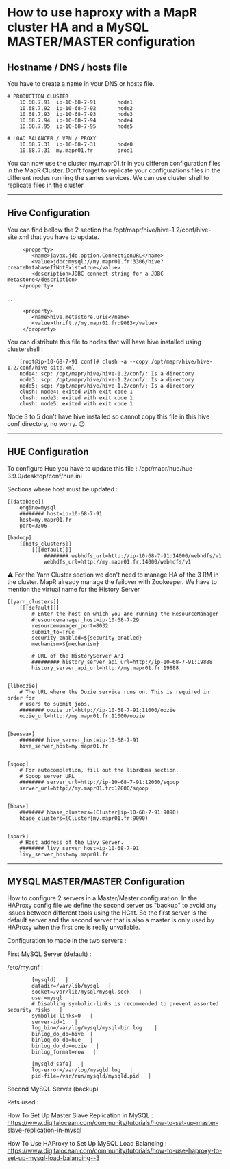 
# How to use haproxy with a MapR cluster HA and a MySQL MASTER/MASTER configuration


## Hostname / DNS / hosts file 
You have to create a name in your DNS or hosts file.

    # PRODUCTION CLUSTER
        10.68.7.91  ip-10-68-7-91		node1
        10.68.7.92  ip-10-68-7-92   	node2
        10.68.7.93  ip-10-68-7-93    	node3
        10.68.7.94  ip-10-68-7-94    	node4
        10.68.7.95  ip-10-68-7-95    	node5
        
    # LOAD BALANCER / VPN / PROXY
        10.68.7.31  ip-10-68-7-31    	node0
        10.68.7.31  my.mapr01.fr		prod1
        

You can now use the cluster my.mapr01.fr in you differen configuration files in the MapR Cluster.
Don't forget to replicate your configurations files in the different nodes running the sames services.
We can use cluster shell to replicate files in the cluster. 

-----------------------------
## Hive Configuration 

You can find bellow the 2 section the /opt/mapr/hive/hive-1.2/conf/hive-site.xml that you have to update.

         <property>
            <name>javax.jdo.option.ConnectionURL</name>
            <value>jdbc:mysql://my.mapr01.fr:3306/hive?createDatabaseIfNotExist=true</value>
            <description>JDBC connect string for a JDBC metastore</description>
        </property>

... 

         <property>
            <name>hive.metastore.uris</name>
            <value>thrift://my.mapr01.fr:9083</value>
         </property>

You can distribute this file to nodes that will have hive installed using clustershell :

        [root@ip-10-68-7-91 conf]# clush -a --copy /opt/mapr/hive/hive-1.2/conf/hive-site.xml
        node4: scp: /opt/mapr/hive/hive-1.2/conf/: Is a directory
        node3: scp: /opt/mapr/hive/hive-1.2/conf/: Is a directory
        node5: scp: /opt/mapr/hive/hive-1.2/conf/: Is a directory
        clush: node4: exited with exit code 1
        clush: node3: exited with exit code 1
        clush: node5: exited with exit code 1

Node 3 to 5 don't have hive installed so cannot copy this file in this hive conf directory, no worry. :wink:

-----------------------------
## HUE Configuration 

To configure Hue you have to update this file : /opt/mapr/hue/hue-3.9.0/desktop/conf/hue.ini

Sections where host must be updated : 

    [[database]]
        engine=mysql
        ######## host=ip-10-68-7-91
        host=my.mapr01.fr
        port=3306

    [hadoop]
        [[hdfs_clusters]]
            [[[default]]]
                ######## webhdfs_url=http://ip-10-68-7-91:14000/webhdfs/v1
                webhdfs_url=http://my.mapr01.fr:14000/webhdfs/v1


:warning:
For the Yarn Cluster section we don't need to manage HA of the 3 RM in the cluster. MapR already manage the failover with Zookeeper. We have to mention the virtual name for the History Server 



    [[yarn_clusters]]
        [[[default]]]
            # Enter the host on which you are running the ResourceManager
            #resourcemanager_host=ip-10-68-7-29
            resourcemanager_port=8032
            submit_to=True
            security_enabled=${security_enabled}
            mechanism=${mechanism}

            # URL of the HistoryServer API
            ######### history_server_api_url=http://ip-10-68-7-91:19888
            history_server_api_url=http://my.mapr01.fr:19888


    [liboozie]
        # The URL where the Oozie service runs on. This is required in order for
        # users to submit jobs.
        ######## oozie_url=http://ip-10-68-7-91:11000/oozie
        oozie_url=http://my.mapr01.fr:11000/oozie


    [beeswax]
        ######## hive_server_host=ip-10-68-7-91
        hive_server_host=my.mapr01.fr


    [sqoop]
        # For autocompletion, fill out the librdbms section.
        # Sqoop server URL
        ######## server_url=http://ip-10-68-7-91:12000/sqoop
        server_url=http://my.mapr01.fr:12000/sqoop


    [hbase]
        ######## hbase_clusters=(Cluster|ip-10-68-7-91:9090)
        hbase_clusters=(Cluster|my.mapr01.fr:9090)


    [spark]
        # Host address of the Livy Server.
        ######## livy_server_host=ip-10-68-7-91
        livy_server_host=my.mapr01.fr

-----------------------------

## MYSQL MASTER/MASTER Configuration 

How to configure 2 servers in a Master/Master configuration. In the HAProxy config file we define the second server as "backup" to avoid any issues between different tools using the HCat. So the first server is the default server and the second server that is also a master is only used by HAProxy when the first one is really unvailable. 

Configuration to made in the two servers : 

First MySQL Server (default) :

/etc/my.cnf :

            [mysqld]   |
            datadir=/var/lib/mysql   |
            socket=/var/lib/mysql/mysql.sock   |
            user=mysql   |
            # Disabling symbolic-links is recommended to prevent assorted security risks   |
            symbolic-links=0   |
            server-id=1   | 
            log_bin=/var/log/mysql/mysql-bin.log    |
            binlog_do_db=hive  |
            binlog_do_db=hue   |
            binlog_do_db=oozie   |
            binlog_format=row   |
            
            [mysqld_safe]   |
            log-error=/var/log/mysqld.log   |
            pid-file=/var/run/mysqld/mysqld.pid   |

Second MySQL Server (backup)


Refs used : 

How To Set Up Master Slave Replication in MySQL :
https://www.digitalocean.com/community/tutorials/how-to-set-up-master-slave-replication-in-mysql

How To Use HAProxy to Set Up MySQL Load Balancing : 
https://www.digitalocean.com/community/tutorials/how-to-use-haproxy-to-set-up-mysql-load-balancing--3









